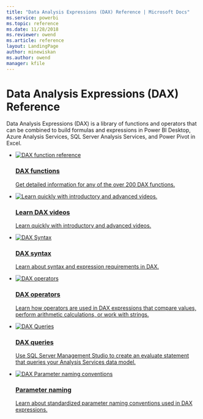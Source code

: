 ```yaml
---
title: "Data Analysis Expressions (DAX) Reference | Microsoft Docs"
ms.service: powerbi 
ms.topic: reference
ms.date: 11/28/2018
ms.reviewer: owend
ms.article: reference
layout: LandingPage
author: minewiskan
ms.author: owend
manager: kfile
---
```

# Data Analysis Expressions (DAX) Reference

Data Analysis Expressions (DAX) is a library of functions and operators that can be combined to build formulas and expressions in Power BI Desktop, Azure Analysis Services, SQL Server Analysis Services, and Power Pivot in Excel.  

<ul class="cardsF panelContent">
    <li>
        <a href="dax-function-reference.md">
            <div class="cardSize">
                <div class="cardPadding">
                    <div class="card">
                        <div class="cardImageOuter">
                            <div class="cardImage"> 
                                <img src="https://docs.microsoft.com/media/common/i_article.svg" alt="DAX function reference" />
                            </div>
                        </div>
                        <div class="cardText">
                            <h3>DAX functions</h3>
                            <p>Get detailed information for any of the over 200 DAX functions.</p>
                        </div>
                    </div>
                </div>
            </div>
        </a>
    </li>
    <li>
        <a href="dax-learn-videos.md">
            <div class="cardSize">
                <div class="cardPadding">
                    <div class="card">
                        <div class="cardImageOuter">
                            <div class="cardImage"> 
                                <img src="https://docs.microsoft.com/media/common/i_get-started.svg" alt="Learn quickly with introductory and advanced videos." />
                            </div>
                        </div>
                        <div class="cardText">
                            <h3>Learn DAX videos</h3>
                            <p>Learn quickly with introductory and advanced videos.</p>
                        </div>
                    </div>
                </div>
            </div>
        </a>
    </li>
    <li>
        <a href="dax-syntax-reference.md">
            <div class="cardSize">
                <div class="cardPadding">
                    <div class="card">
                        <div class="cardImageOuter">
                            <div class="cardImage"> 
                                <img src="https://docs.microsoft.com/media/common/i_article.svg" alt="DAX Syntax" />
                            </div>
                        </div>
                        <div class="cardText">
                            <h3>DAX syntax</h3>
                            <p>Learn about syntax and expression requirements in DAX.</p>
                        </div>
                    </div>
                </div>
            </div>
        </a>
    </li>
    <li>
        <a href="dax-operator-reference.md">
            <div class="cardSize">
                <div class="cardPadding">
                    <div class="card">
                        <div class="cardImageOuter">
                            <div class="cardImage"> 
                                <img src="https://docs.microsoft.com/media/common/i_code-automate.svg" alt="DAX operators" />
                            </div>
                        </div>
                        <div class="cardText">
                            <h3>DAX operators</h3>
                            <p>Learn how operators are used in DAX expressions that compare values, perform arithmetic calculations, or work with strings.</p>
                        </div>
                    </div>
                </div>
            </div>
        </a>
    </li>
    <li>
        <a href="dax-queries.md">
            <div class="cardSize">
                <div class="cardPadding">
                    <div class="card">
                        <div class="cardImageOuter">
                            <div class="cardImage"> 
                                <img src="https://docs.microsoft.com/media/common/i_code-edit.svg" alt="DAX Queries" />
                            </div>
                        </div>
                        <div class="cardText">
                            <h3>DAX queries</h3>
                            <p>Use SQL Server Management Studio to create an evaluate statement that queries your Analysis Services data model.</p>
                        </div>
                    </div>
                </div>
            </div>
        </a>
    </li>
    <li>
        <a href="dax-parameter-naming-conventions.md">
            <div class="cardSize">
                <div class="cardPadding">
                    <div class="card">
                        <div class="cardImageOuter">
                            <div class="cardImage"> 
                                <img src="https://docs.microsoft.com/media/common/i_article.svg" alt="DAX Parameter naming conventions" />
                            </div>
                        </div>
                        <div class="cardText">
                            <h3>Parameter naming</h3>
                            <p>Learn about standardized parameter naming conventions used in DAX expressions.</p>
                        </div>
                    </div>
                </div>
            </div>
        </a>
    </li>
</ul>